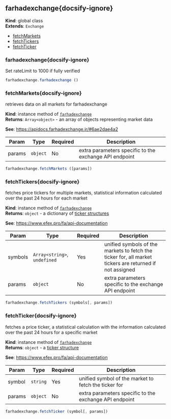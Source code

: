 
<a name="farhadexchange" id="farhadexchange"></a>

## farhadexchange{docsify-ignore}
**Kind**: global class  
**Extends**: <code>Exchange</code>  

* [fetchMarkets](#fetchmarkets)
* [fetchTickers](#fetchtickers)
* [fetchTicker](#fetchticker)

<a name="farhadexchange" id="farhadexchange"></a>

### farhadexchange{docsify-ignore}
Set rateLimit to 1000 if fully verified



```javascript
farhadexchange.farhadexchange ()
```


<a name="fetchMarkets" id="fetchmarkets"></a>

### fetchMarkets{docsify-ignore}
retrieves data on all markets for farhadexchange

**Kind**: instance method of [<code>farhadexchange</code>](#farhadexchange)  
**Returns**: <code>Array&lt;object&gt;</code> - an array of objects representing market data

**See**: https://apidocs.farhadexchange.ir/#6ae2dae4a2  

| Param | Type | Required | Description |
| --- | --- | --- | --- |
| params | <code>object</code> | No | extra parameters specific to the exchange API endpoint |


```javascript
farhadexchange.fetchMarkets ([params])
```


<a name="fetchTickers" id="fetchtickers"></a>

### fetchTickers{docsify-ignore}
fetches price tickers for multiple markets, statistical information calculated over the past 24 hours for each market

**Kind**: instance method of [<code>farhadexchange</code>](#farhadexchange)  
**Returns**: <code>object</code> - a dictionary of [ticker structures](https://docs.ccxt.com/#/?id=ticker-structure)

**See**: https://www.efex.pro/fa/api-documentation  

| Param | Type | Required | Description |
| --- | --- | --- | --- |
| symbols | <code>Array&lt;string&gt;</code>, <code>undefined</code> | Yes | unified symbols of the markets to fetch the ticker for, all market tickers are returned if not assigned |
| params | <code>object</code> | No | extra parameters specific to the exchange API endpoint |


```javascript
farhadexchange.fetchTickers (symbols[, params])
```


<a name="fetchTicker" id="fetchticker"></a>

### fetchTicker{docsify-ignore}
fetches a price ticker, a statistical calculation with the information calculated over the past 24 hours for a specific market

**Kind**: instance method of [<code>farhadexchange</code>](#farhadexchange)  
**Returns**: <code>object</code> - a [ticker structure](https://docs.ccxt.com/#/?id=ticker-structure)

**See**: https://www.efex.pro/fa/api-documentation  

| Param | Type | Required | Description |
| --- | --- | --- | --- |
| symbol | <code>string</code> | Yes | unified symbol of the market to fetch the ticker for |
| params | <code>object</code> | No | extra parameters specific to the exchange API endpoint |


```javascript
farhadexchange.fetchTicker (symbol[, params])
```

